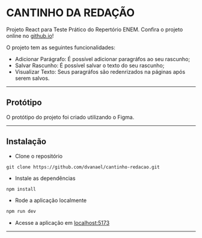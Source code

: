 
# CANTINHO DA REDAÇÃO

Projeto React para Teste Prático do Repertório ENEM. Confira o projeto online no [github.io](https://dvanael.github.io/cantinho-redacao/)!

O projeto tem as seguintes funcionalidades:

- Adicionar Parágrafo: É possível adicionar paragráfos ao seu rascunho;
- Salvar Rascunho: É possível salvar o texto do seu rascunho;
- Visualizar Texto: Seus paragráfos são redenrizados na páginas após serem salvos.

----

## Protótipo

O protótipo do projeto foi criado utilizando o Figma.


---
## Instalação

- Clone o repositório

```
git clone https://github.com/dvanael/cantinho-redacao.git
```

- Instale as dependências

```powershell
npm install
```

- Rode a aplicação localmente

```powershell
npm run dev
```

- Acesse a aplicação em [localhost:5173](http://localhost:5173)

---
